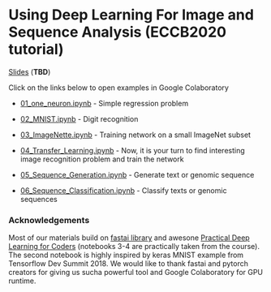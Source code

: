 #  Using Deep Learning For Image and Sequence Analysis (ECCB2020 tutorial)

[Slides]() (**TBD**)

Click on the links below to open examples in Google Colaboratory

* [01_one_neuron.ipynb](https://colab.research.google.com/github/ML-Bioinfo-CEITEC/ECCB2020/blob/master/notebooks/01_one_neuron.ipynb) - Simple regression problem

* [02_MNIST.ipynb](https://colab.research.google.com/github/ML-Bioinfo-CEITEC/ECCB2020/blob/master/notebooks/02_MNIST.ipynb) - Digit recognition

* [03_ImageNette.ipynb](https://colab.research.google.com/github/ML-Bioinfo-CEITEC/ECCB2020/blob/master/notebooks/03_ImageNette.ipynb) - Training network on a small ImageNet subset

* [04_Transfer_Learning.ipynb](https://colab.research.google.com/github/ML-Bioinfo-CEITEC/ECCB2020/blob/master/notebooks/04_Transfer_Learning.ipynb) - Now, it is your turn to find interesting image recognition problem and train the network

* [05_Sequence_Generation.ipynb](https://colab.research.google.com/github/ML-Bioinfo-CEITEC/ECCB2020/blob/master/notebooks/05_Sequence_Generation.ipynb) - Generate text or genomic sequence

* [06_Sequence_Classification.ipynb](https://colab.research.google.com/github/ML-Bioinfo-CEITEC/ECCB2020/blob/master/notebooks/06_Sequence_Classification.ipynb) - Classify texts or genomic sequences


### Acknowledgements

Most of our materials build on [fastai library](https://docs.fast.ai/) and awesone [Practical Deep Learning for Coders](https://course.fast.ai/) (notebooks 3-4 are practically taken from the course). The second notebook is highly inspired by keras MNIST example from Tensorflow Dev Summit 2018. We would like to thank fastai and pytorch creators for giving us sucha powerful tool and Google Colaboratory for GPU runtime.
